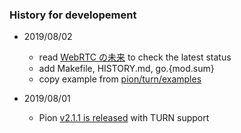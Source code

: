 ### History for developement


- 2019/08/02
    - read [WebRTC の未来](https://gist.github.com/voluntas/59a135343538c290e515) to check the latest status
    - add Makefile, HISTORY.md, go.{mod.sum}
    - copy example from [pion/turn/examples](https://github.com/pion/turn/tree/master/examples)

- 2019/08/01
    - Pion [v2.1.1 is released](https://github.com/pion/webrtc/releases) with TURN support


